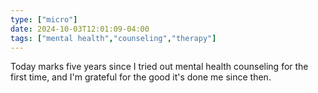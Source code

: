 ```yaml
---
type: ["micro"]
date: 2024-10-03T12:01:09-04:00
tags: ["mental health","counseling","therapy"]
---
```

Today marks five years since I tried out mental health counseling for the first time, and I'm grateful for the good it's done me since then.
